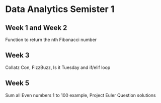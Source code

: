 # Data Analytics Semister 1

## Week 1 and Week 2 
Function to return the nth Fibonacci number 

## Week 3
Collatz Con, FizzBuzz, Is it Tuesday and if/elif loop 

## Week 5 
Sum all Even numbers 1 to 100 example, Project Euler Question solutions
